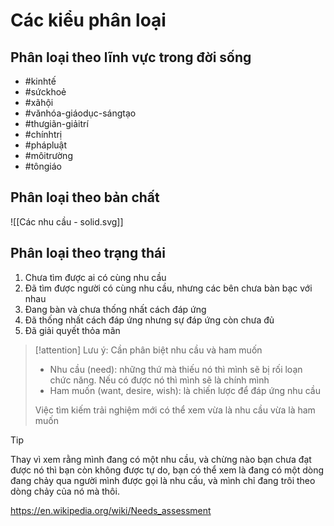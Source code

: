 # Các kiểu phân loại
## Phân loại theo lĩnh vực trong đời sống
- #kinhtế
- #sứckhoẻ
- #xãhội
- #vănhóa-giáodục-sángtạo
- #thưgiãn-giảitrí
- #chínhtrị
- #phápluật
- #môitrường
- #tôngiáo

## Phân loại theo bản chất
![[Các nhu cầu - solid.svg]]
## Phân loại theo trạng thái
1. Chưa tìm được ai có cùng nhu cầu
2. Đã tìm được người có cùng nhu cầu, nhưng các bên chưa bàn bạc với nhau
3. Đang bàn và chưa thống nhất cách đáp ứng
4. Đã thống nhất cách đáp ứng nhưng sự đáp ứng còn chưa đủ
5. Đã giải quyết thỏa mãn

> [!attention] Lưu ý: Cần phân biệt nhu cầu và ham muốn
> - Nhu cầu (need): những thứ mà thiếu nó thì mình sẽ bị rối loạn chức năng. Nếu có được nó thì mình sẽ là chính mình
> - Ham muốn (want, desire, wish): là chiến lược để đáp ứng nhu cầu
>
> Việc tìm kiếm trải nghiệm mới có thể xem vừa là nhu cầu vừa là ham muốn

> [!tip] 
> Thay vì xem rằng mình đang có một nhu cầu, và chừng nào bạn chưa đạt được nó thì bạn còn không được tự do, bạn có thể xem là đang có một dòng đang chảy qua người mình được gọi là nhu cầu, và mình chỉ đang trôi theo dòng chảy của nó mà thôi. 

https://en.wikipedia.org/wiki/Needs_assessment